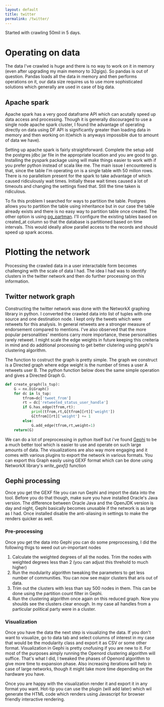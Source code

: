 ```yaml
---
layout: default
title: twitter
permalink: /twitter/
---
```



Started with crawling 50mil in  5 days.

# Operating on data
The data I've crawled is huge and there is no way to work on it in memory (even after upgrading my main memory to 32gigs). So pandas is out of question. Pandas loads all the data in memory and then performs operations on it, our data size requires us to use more sophisticated solutions which generally are used in case of big data. 

## Apache spark
Apache spark has a very good dataframe API which can acutally speed up data access and processing. Though it is generally discouraged to use a single node apache spark cluster, I found the advantage of operating directly on data using DF API is significantly greater than loading data in memory and then working on it(which is anyways impossible due to amount of data we have). 

Setting up apache spark is fairly straightforward. Complete the setup add the postgres jdbc jar file in the appropriate location and you are good to go. Installing the pyspark package using will make things easier to work with if you prefer python instead of scala like me. The main issue I encountered is that, since the table I'm operating on is a single table with 50 millon rows. There is no parallelism present for the spark to take advantage of which caused ridiculously wait times. Initially these wait times caused a lot of timeouts and changing the settings fixed that. Still the time taken is ridiculous. 

To fix this problem I searched for ways to partition the table. Postgres allows you to partition the table using inheritance but in our case the table already exists and there is no easy way to partition table once created. The other option is using [pg\_partman](https://github.com/pgpartman/pg_partman). I'll configure the existing tables based on created\_at column so that the database is partitioned based on time intervals. This would ideally allow parallel access to the records and should speed up spark access.

# Plotting the network
Processing the crawled data in a user interactable form becomes challenging with the scale of data I had. The idea I had was to identify clusters in the twitter network and then do further processing on this information.

## Twitter network graph
Constructing the twitter network was done with the NetworkX graphing library in python. I converted the crawled data into list of tuples with one source and one destination node. I kept only the tweets which were retweets for this analysis. In general retweets are a stronger measure of endorsement compared to mentions. I've also observed that the more popular personalities' mentions carry more importance, these personalities rarely retweet. I might scale the edge weights in future keeping this creiteria in mind and do additional processing to get better clutering using gephi's clustering algorithm.

The function to costruct the graph is pretty simple. The graph we construct is a Directed graph where edge weight is the number of times a user A retweets user B. The python function below does the same simple operation and gives a Directed Graph G.
```python
def create_graph(ls_tup):
    G = nx.DiGraph()
    for dc in ls_tup:
        tfrom=dc['tweet_from']
        rt = dc['retweeted_status_user_handle']
        if G.has_edge(tfrom,rt):
            print(tfrom,rt,G[tfrom][rt]['weight'])
            G[tfrom][rt]['weight'] += 1
        else:
            G.add_edge(tfrom,rt,weight=1)
    return(G)
```
We can do a lot of preprocessing in python itself but i've found [Gephi](https://gephi.org/) to be a much better tool which is easier to use and operate on such large amounts of data. The visualizations are also way more engaging and it comes with various plugins to export the network in various formats. 
You can export this Graph easily using GEXF format which can be done using NetworkX library's _write\_gexf()_ function


## Gephi processing
Once you get the GEXF file you can run Gephi and import the data into the tool. Before you do that though, make sure you have installed Oracle's Java version. The difference between Oracle Java and the OpenJDK version is day and night, Gephi basically becomes unusable if the network is as large as I had. Once installed disable the anti-aliasing in settings to make the renders quicker as well.
### Pre-processing
Once you get the data into Gephi you can do some preprocessing, I did the following thigs to weed out un-important nodes

1. Calculate the weighted degrees of all the nodes. Trim the nodes with weighted degrees less than 2 (you can adjust this threhold to much higher)
2. Run the modularity algorithm tweaking the parameters to get less number of communities. You can now see major clusters that aris out of data. 
3. Trim out the clusters with less than say 500 nodes in them. This can be done using the partition count filter in Gephi.
4. Run the clustering algorithm once again on this reduced graph. Now you shoulds see the clusters clear enough. In my case all handles from a particular political party were in a cluster.

### Visualization
Once you have the data the next step is visualizing the data. If you don't want to visualize, go to data tab and select columns of interest in my case that would be the modularity class and export it as CSV or some other format. Visualization in Gephi is pretty cnofusing if you are new to it. For most of the purposes aimply running the Openord clustering algorithm will suffice. That's what I did, I tweaked the phases of Openord algorithm to give more time to expansion phase. Also increasing iterations will help in case of large networks, though it might take more time depending on the hardware you have. 

Once you are happy with the visualization render it and export it in any format you want. Hot-tip you can use the plugin (will add later) which wil generate the HTML code which renders using Javascript for browser friendly interactive rendering.











